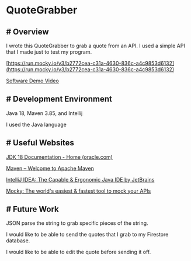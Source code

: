 # QuoteGrabber

## **# Overview**

I wrote this QuoteGrabber to grab a quote from an API. I used a simple API that I made just to test my program.

[https://run.mocky.io/v3/b2772cea-c31a-4630-836c-a4c9853d6132](https://run.mocky.io/v3/b2772cea-c31a-4630-836c-a4c9853d6132)

[Software Demo Video](https://youtu.be/dJ2YFXfvAls)

## **# Development Environment**

Java 18, Maven 3.85, and Intellij

I used the Java language

## **# Useful Websites**

[JDK 18 Documentation - Home (oracle.com)](https://docs.oracle.com/en/java/javase/18/index.html)

[Maven – Welcome to Apache Maven](https://maven.apache.org/)

[IntelliJ IDEA: The Capable & Ergonomic Java IDE by JetBrains](https://www.jetbrains.com/idea/)

[Mocky: The world's easiest & fastest tool to mock your APIs](https://designer.mocky.io/)

## **# Future Work**

JSON parse the string to grab specific pieces of the string.

I would like to be able to send the quotes that I grab to my Firestore database.

I would like to be able to edit the quote before sending it off.
